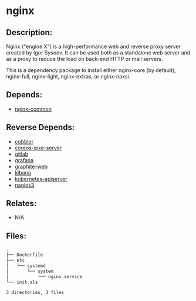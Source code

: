 # nginx

## Description:

Nginx ("engine X") is a high-performance web and reverse proxy server created by Igor Sysoev. It can be used both as a standalone web server and as a proxy to reduce the load on back-end HTTP or mail servers.

This is a dependency package to install either nginx-core (by default), nginx-full, nginx-light, nginx-extras, or nginx-naxsi.

## Depends:

  -  [nginx-common](salt/nginx-common)

## Reverse Depends:

  -  [cobbler](salt/cobbler)
  -  [coreos-ipxe-server](salt/coreos-ipxe-server)
  -  [gitlab](salt/gitlab)
  -  [grafana](salt/grafana)
  -  [graphite-web](salt/graphite-web)
  -  [kibana](salt/kibana)
  -  [kubernetes-apiserver](salt/kubernetes-apiserver)
  -  [nagios3](salt/nagios3)

## Relates:

  -  N/A

## Files:

```bash
.
├── Dockerfile
├── etc
│   └── systemd
│       └── system
│           └── nginx.service
└── init.sls

3 directories, 3 files
```
